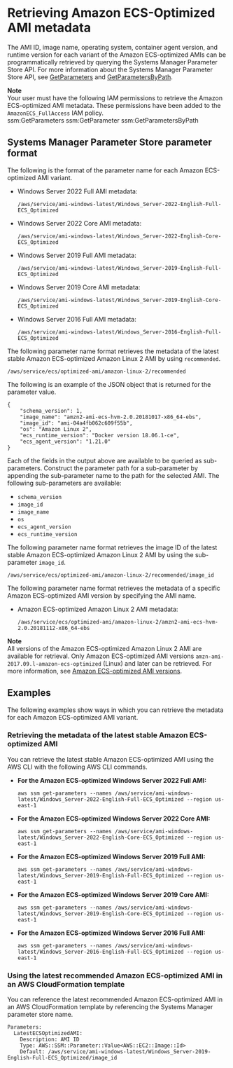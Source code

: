 # Retrieving Amazon ECS\-Optimized AMI metadata<a name="retrieve-ecs-optimized_windows_AMI"></a>

The AMI ID, image name, operating system, container agent version, and runtime version for each variant of the Amazon ECS\-optimized AMIs can be programmatically retrieved by querying the Systems Manager Parameter Store API\. For more information about the Systems Manager Parameter Store API, see [GetParameters](https://docs.aws.amazon.com/systems-manager/latest/APIReference/API_GetParameters.html) and [GetParametersByPath](https://docs.aws.amazon.com/systems-manager/latest/APIReference/API_GetParametersByPath.html)\.

**Note**  
Your user must have the following IAM permissions to retrieve the Amazon ECS\-optimized AMI metadata\. These permissions have been added to the `AmazonECS_FullAccess` IAM policy\.  
ssm:GetParameters
ssm:GetParameter
ssm:GetParametersByPath

## Systems Manager Parameter Store parameter format<a name="ecs-optimized-ami-parameter-format"></a>

The following is the format of the parameter name for each Amazon ECS\-optimized AMI variant\.
+ Windows Server 2022 Full AMI metadata:

  ```
  /aws/service/ami-windows-latest/Windows_Server-2022-English-Full-ECS_Optimized
  ```
+ Windows Server 2022 Core AMI metadata:

  ```
  /aws/service/ami-windows-latest/Windows_Server-2022-English-Core-ECS_Optimized
  ```
+ Windows Server 2019 Full AMI metadata:

  ```
  /aws/service/ami-windows-latest/Windows_Server-2019-English-Full-ECS_Optimized
  ```
+ Windows Server 2019 Core AMI metadata:

  ```
  /aws/service/ami-windows-latest/Windows_Server-2019-English-Core-ECS_Optimized
  ```
+ Windows Server 2016 Full AMI metadata:

  ```
  /aws/service/ami-windows-latest/Windows_Server-2016-English-Full-ECS_Optimized
  ```

The following parameter name format retrieves the metadata of the latest stable Amazon ECS\-optimized Amazon Linux 2 AMI by using `recommended`\.

```
/aws/service/ecs/optimized-ami/amazon-linux-2/recommended
```

The following is an example of the JSON object that is returned for the parameter value\.

```
{
	"schema_version": 1,
	"image_name": "amzn2-ami-ecs-hvm-2.0.20181017-x86_64-ebs",
	"image_id": "ami-04a4fb062c609f55b",
	"os": "Amazon Linux 2",
	"ecs_runtime_version": "Docker version 18.06.1-ce",
	"ecs_agent_version": "1.21.0"
}
```

Each of the fields in the output above are available to be queried as sub\-parameters\. Construct the parameter path for a sub\-parameter by appending the sub\-parameter name to the path for the selected AMI\. The following sub\-parameters are available:
+ `schema_version`
+ `image_id`
+ `image_name`
+ `os`
+ `ecs_agent_version`
+ `ecs_runtime_version`

The following parameter name format retrieves the image ID of the latest stable Amazon ECS\-optimized Amazon Linux 2 AMI by using the sub\-parameter `image_id`\.

```
/aws/service/ecs/optimized-ami/amazon-linux-2/recommended/image_id
```

The following parameter name format retrieves the metadata of a specific Amazon ECS\-optimized AMI version by specifying the AMI name\.
+ Amazon ECS\-optimized Amazon Linux 2 AMI metadata:

  ```
  /aws/service/ecs/optimized-ami/amazon-linux-2/amzn2-ami-ecs-hvm-2.0.20181112-x86_64-ebs
  ```

**Note**  
All versions of the Amazon ECS\-optimized Amazon Linux 2 AMI are available for retrieval\. Only Amazon ECS\-optimized AMI versions `amzn-ami-2017.09.l-amazon-ecs-optimized` \(Linux\) and later can be retrieved\. For more information, see [Amazon ECS\-optimized AMI versions](ecs-ami-versions.md)\.

## Examples<a name="ecs-optimized-ami-windows-parameter-examples"></a>

The following examples show ways in which you can retrieve the metadata for each Amazon ECS\-optimized AMI variant\.

### Retrieving the metadata of the latest stable Amazon ECS\-optimized AMI<a name="ecs-optimized-ami-windows-parameter-examples-1"></a>

You can retrieve the latest stable Amazon ECS\-optimized AMI using the AWS CLI with the following AWS CLI commands\.
+ **For the Amazon ECS\-optimized Windows Server 2022 Full AMI:**

  ```
  aws ssm get-parameters --names /aws/service/ami-windows-latest/Windows_Server-2022-English-Full-ECS_Optimized --region us-east-1
  ```
+ **For the Amazon ECS\-optimized Windows Server 2022 Core AMI:**

  ```
  aws ssm get-parameters --names /aws/service/ami-windows-latest/Windows_Server-2022-English-Core-ECS_Optimized --region us-east-1
  ```
+ **For the Amazon ECS\-optimized Windows Server 2019 Full AMI:**

  ```
  aws ssm get-parameters --names /aws/service/ami-windows-latest/Windows_Server-2019-English-Full-ECS_Optimized --region us-east-1
  ```
+ **For the Amazon ECS\-optimized Windows Server 2019 Core AMI:**

  ```
  aws ssm get-parameters --names /aws/service/ami-windows-latest/Windows_Server-2019-English-Core-ECS_Optimized --region us-east-1
  ```
+ **For the Amazon ECS\-optimized Windows Server 2016 Full AMI:**

  ```
  aws ssm get-parameters --names /aws/service/ami-windows-latest/Windows_Server-2016-English-Full-ECS_Optimized --region us-east-1
  ```

### Using the latest recommended Amazon ECS\-optimized AMI in an AWS CloudFormation template<a name="ecs-optimized-ami-windows-parameter-examples-5"></a>

You can reference the latest recommended Amazon ECS\-optimized AMI in an AWS CloudFormation template by referencing the Systems Manager parameter store name\.

```
Parameters:
  LatestECSOptimizedAMI:
    Description: AMI ID
    Type: AWS::SSM::Parameter::Value<AWS::EC2::Image::Id>
    Default: /aws/service/ami-windows-latest/Windows_Server-2019-English-Full-ECS_Optimized/image_id
```